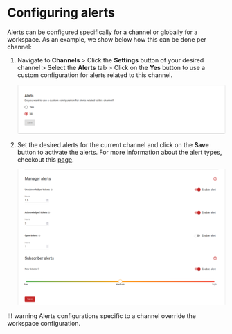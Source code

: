 # Configuring alerts

Alerts can be configured specifically for a channel or globally for a workspace. As an example, we show below how this can be done per channel:

1. Navigate to **Channels** > Click the **Settings** button of your desired channel > Select the **Alerts** tab > Click on the **Yes** button to use a custom configuration for alerts related to this channel.

    ![image - Configure alerts - Step 1](../images/configure-alerts-1.png)

2. Set the desired alerts for the current channel and click on the **Save** button to activate the alerts. For more information about the alert types, checkout this [page](alert-types.md).

    ![image - Configure alerts - Step 2](../images/configure-alerts-2.png)

!!! warning
    Alerts configurations specific to a channel override the workspace configuration.
